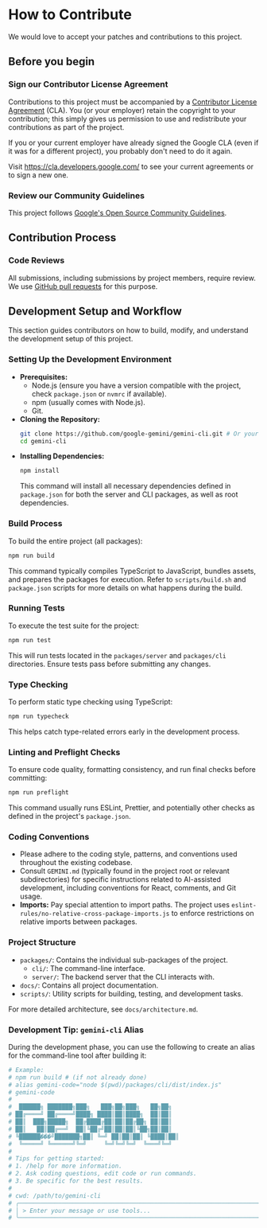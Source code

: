 # How to Contribute

We would love to accept your patches and contributions to this project.

## Before you begin

### Sign our Contributor License Agreement

Contributions to this project must be accompanied by a
[Contributor License Agreement](https://cla.developers.google.com/about) (CLA).
You (or your employer) retain the copyright to your contribution; this simply
gives us permission to use and redistribute your contributions as part of the
project.

If you or your current employer have already signed the Google CLA (even if it
was for a different project), you probably don't need to do it again.

Visit <https://cla.developers.google.com/> to see your current agreements or to
sign a new one.

### Review our Community Guidelines

This project follows [Google's Open Source Community
Guidelines](https://opensource.google/conduct/).

## Contribution Process

### Code Reviews

All submissions, including submissions by project members, require review. We
use [GitHub pull requests](https://docs.github.com/articles/about-pull-requests)
for this purpose.

## Development Setup and Workflow

This section guides contributors on how to build, modify, and understand the development setup of this project.

### Setting Up the Development Environment

- **Prerequisites:**
  - Node.js (ensure you have a version compatible with the project, check `package.json` or `nvmrc` if available).
  - npm (usually comes with Node.js).
  - Git.
- **Cloning the Repository:**
  ```bash
  git clone https://github.com/google-gemini/gemini-cli.git # Or your fork's URL
  cd gemini-cli
  ```
- **Installing Dependencies:**
  ```bash
  npm install
  ```
  This command will install all necessary dependencies defined in `package.json` for both the server and CLI packages, as well as root dependencies.

### Build Process

To build the entire project (all packages):

```bash
npm run build
```

This command typically compiles TypeScript to JavaScript, bundles assets, and prepares the packages for execution. Refer to `scripts/build.sh` and `package.json` scripts for more details on what happens during the build.

### Running Tests

To execute the test suite for the project:

```bash
npm run test
```

This will run tests located in the `packages/server` and `packages/cli` directories. Ensure tests pass before submitting any changes.

### Type Checking

To perform static type checking using TypeScript:

```bash
npm run typecheck
```

This helps catch type-related errors early in the development process.

### Linting and Preflight Checks

To ensure code quality, formatting consistency, and run final checks before committing:

```bash
npm run preflight
```

This command usually runs ESLint, Prettier, and potentially other checks as defined in the project's `package.json`.

### Coding Conventions

- Please adhere to the coding style, patterns, and conventions used throughout the existing codebase.
- Consult `GEMINI.md` (typically found in the project root or relevant subdirectories) for specific instructions related to AI-assisted development, including conventions for React, comments, and Git usage.
- **Imports:** Pay special attention to import paths. The project uses `eslint-rules/no-relative-cross-package-imports.js` to enforce restrictions on relative imports between packages.

### Project Structure

- `packages/`: Contains the individual sub-packages of the project.
  - `cli/`: The command-line interface.
  - `server/`: The backend server that the CLI interacts with.
- `docs/`: Contains all project documentation.
- `scripts/`: Utility scripts for building, testing, and development tasks.

For more detailed architecture, see `docs/architecture.md`.

### Development Tip: `gemini-cli` Alias

During the development phase, you can use the following to create an alias for the command-line tool after building it:

```bash
# Example:
# npm run build # (if not already done)
# alias gemini-code="node $(pwd)/packages/cli/dist/index.js"
# gemini-code
#
#  ██████╗ ███████╗███╗   ███╗██╗███╗   ██╗██╗
# ██╔════╝ ██╔════╝████╗ ████║██║████╗  ██║██║
# ██║  ███╗█████╗  ██╔████╔██║██║██╔██╗ ██║██║
# ██║   ██║██╔══╝  ██║╚██╔╝██║██║██║╚██╗██║██║
# ╚██████���╝███████╗██║ ╚═╝ ██║██║██║ ╚████║██║
#  ╚═════╝ ╚══════╝╚═╝     ╚═╝╚═╝╚═╝  ╚═══╝╚═╝
#
# Tips for getting started:
# 1. /help for more information.
# 2. Ask coding questions, edit code or run commands.
# 3. Be specific for the best results.
#
# cwd: /path/to/gemini-cli
# ╭────────────────────────────────────────────────────────────────────────────────────────────────────────────────────╮
# │ > Enter your message or use tools...                                                                               │
# ╰───────────────────────────────────────────────────────────────────────────────────────────���────────────────────────╯
```
